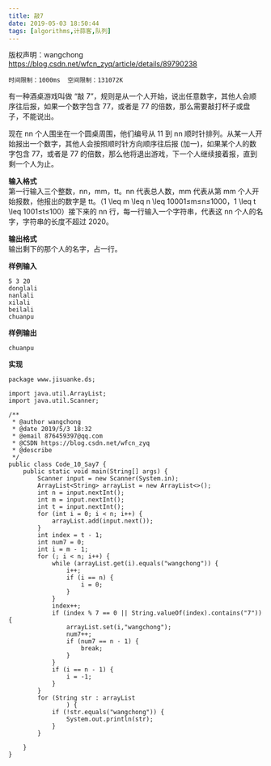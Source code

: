 ```yaml
---
title: 敲7
date: 2019-05-03 18:50:44
tags: [algorithms,计蒜客,队列]  
---
```


<!-- more -->

 
 版权声明：wangchong https://blog.csdn.net/wfcn_zyq/article/details/89790238   
  ```
 时间限制：1000ms  空间限制：131072K

```
 有一种酒桌游戏叫做 “敲 7”，规则是从一个人开始，说出任意数字，其他人会顺序往后报，如果一个数字包含 77，或者是 77 的倍数，那么需要敲打杯子或盘子，不能说出。

 现在 nn 个人围坐在一个圆桌周围，他们编号从 11 到 nn 顺时针排列。从某一人开始报出一个数字，其他人会按照顺时针方向顺序往后报 (加一)，如果某个人的数字包含 77，或者是 77 的倍数，那么他将退出游戏，下一个人继续接着报，直到剩一个人为止。

 **输入格式**  
 第一行输入三个整数，nn，mm，tt。nn 代表总人数，mm 代表从第 mm 个人开始报数，他报出的数字是 tt。（1 \leq m \leq n \leq 10001≤m≤n≤1000，1 \leq t \leq 1001≤t≤100）接下来的 nn 行，每一行输入一个字符串，代表这 nn 个人的名字，字符串的长度不超过 2020。

 **输出格式**  
 输出剩下的那个人的名字，占一行。

 **样例输入**

 
```
5 3 20
donglali
nanlali
xilali
beilali
chuanpu

```
 **样例输出**

 
```
chuanpu

```
 **实现**

 
```
package www.jisuanke.ds;

import java.util.ArrayList;
import java.util.Scanner;

/**
 * @author wangchong
 * @date 2019/5/3 18:32
 * @email 876459397@qq.com
 * @CSDN https://blog.csdn.net/wfcn_zyq
 * @describe
 */
public class Code_10_Say7 {
    public static void main(String[] args) {
        Scanner input = new Scanner(System.in);
        ArrayList<String> arrayList = new ArrayList<>();
        int n = input.nextInt();
        int m = input.nextInt();
        int t = input.nextInt();
        for (int i = 0; i < n; i++) {
            arrayList.add(input.next());
        }
        int index = t - 1;
        int num7 = 0;
        int i = m - 1;
        for (; i < n; i++) {
            while (arrayList.get(i).equals("wangchong")) {
                i++;
                if (i == n) {
                    i = 0;
                }
            }
            index++;
            if (index % 7 == 0 || String.valueOf(index).contains("7")) {
                arrayList.set(i,"wangchong");
                num7++;
                if (num7 == n - 1) {
                    break;
                }
            }
            if (i == n - 1) {
                i = -1;
            }
        }
        for (String str : arrayList
                ) {
            if (!str.equals("wangchong")) {
                System.out.println(str);
            }
        }

    }
}


```
   
  